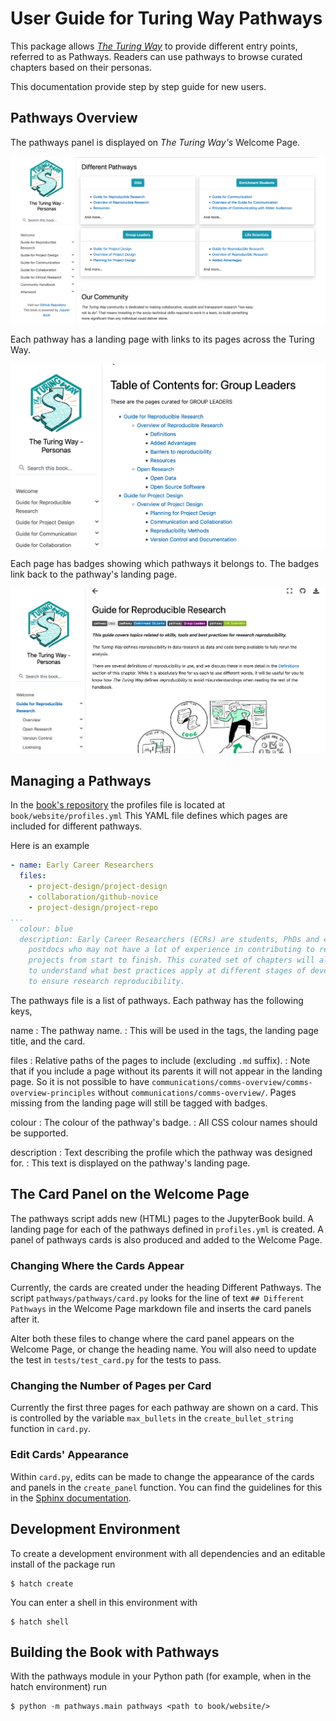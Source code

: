 # User Guide for Turing Way Pathways

This package allows [*The Turing Way*](https://the-turing-way.netlify.app) to provide different entry points, referred to as Pathways.
Readers can use pathways to browse curated chapters based on their personas.

This documentation provide step by step guide for new users.

## Pathways Overview

The pathways panel is displayed on *The Turing Way's* Welcome Page.

![The Turing Way's Welcome page showing the pathways panel. The panel has four cards, each for a different pathway. The pathways shown are DSG, Enrichment Students, Group Leaders and Life Scientists. For each pathway there is a button to take you to that pathway and a preview of the chapters it contains.](images/image_panel.png "The pathways panel on The Turing Way's Welcome Page")

Each pathway has a landing page with links to its pages across the Turing Way.

![The landing page for the Group Leaders pathway. The page explains that it curates items for the Group Leaders pathway. There is a table of contents which shows the guides, chapters and pages which form the pathway.](images/image_landingpage.png "A pathway landing page")

Each page has badges showing which pathways it belongs to.
The badges link back to the pathway's landing page.

![The entry page for the Guide for Reproducible Research. Below the page's title are a set of badges in a row, which show the pathways that this page belongs to. Each badge is split into two halves vertically. The left-hand side reads "pathway" in light text on a dark background. The right-hand side shows the name of the pathway. Each pathway's badge uses a different coloured background on the right-hand side to help distinguish them.](./images/image_tags.png "A page showing pathway badges")

## Managing a Pathways

In the [book's repository](https://github.com/the-turing-way/the-turing-way) the profiles file is located at `book/website/profiles.yml`
This YAML file defines which pages are included for different pathways.

Here is an example

```yaml
- name: Early Career Researchers
  files:
    - project-design/project-design
    - collaboration/github-novice
    - project-design/project-repo
...
  colour: blue
  description: Early Career Researchers (ECRs) are students, PhDs and early-stage
    postdocs who may not have a lot of experience in contributing to research
    projects from start to finish. This curated set of chapters will allow them
    to understand what best practices apply at different stages of development
    to ensure research reproducibility.
```

The pathways file is a list of pathways.
Each pathway has the following keys,

name
: The pathway name.
: This will be used in the tags, the landing page title, and the card.

files
: Relative paths of the pages to include (excluding `.md` suffix).
: Note that if you include a page without its parents it will not appear in the landing page.
  So it is not possible to have `communications/comms-overview/comms-overview-principles` without `communications/comms-overview/`.
  Pages missing from the landing page will still be tagged with badges.

colour
: The colour of the pathway's badge.
: All CSS colour names should be supported.

description
: Text describing the profile which the pathway was designed for.
: This text is displayed on the pathway's landing page.

## The Card Panel on the Welcome Page

The pathways script adds new (HTML) pages to the JupyterBook build.
A landing page for each of the pathways defined in `profiles.yml` is created.
A panel of pathways cards is also produced and added to the Welcome Page.

### Changing Where the Cards Appear

Currently, the cards are created under the heading Different Pathways.
The script `pathways/pathways/card.py` looks for the line of text `## Different Pathways` in the Welcome Page markdown file and inserts the card panels after it.

Alter both these files to change where the card panel appears on the Welcome Page, or change the heading name.
You will also need to update the test in `tests/test_card.py` for the tests to pass.

### Changing the Number of Pages per Card

Currently the first three pages for each pathway are shown on a card.
This is controlled by the variable `max_bullets` in the `create_bullet_string` function in `card.py`.

### Edit Cards' Appearance

Within `card.py`, edits can be made to change the appearance of the cards and panels in the `create_panel` function.
You can find the guidelines for this in the [Sphinx documentation](https://sphinx-panels.readthedocs.io/en/latest/#card-layout).

## Development Environment

To create a development environment with all dependencies and an editable install of the package run

```console
$ hatch create
```

You can enter a shell in this environment with

```console
$ hatch shell
```

## Building the Book with Pathways

With the pathways module in your Python path (for example, when in the hatch environment) run

```console
$ python -m pathways.main pathways <path to book/website/>
```
